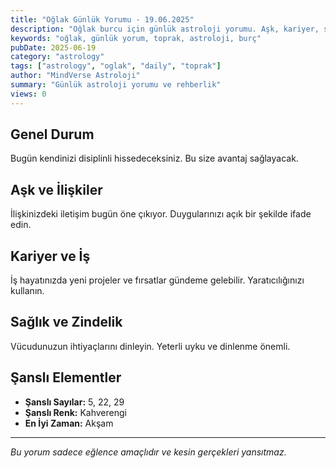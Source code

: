 ```yaml
---
title: "Oğlak Günlük Yorumu - 19.06.2025"
description: "Oğlak burcu için günlük astroloji yorumu. Aşk, kariyer, sağlık ve genel rehberlik."
keywords: "oğlak, günlük yorum, toprak, astroloji, burç"
pubDate: 2025-06-19
category: "astrology"
tags: ["astrology", "oglak", "daily", "toprak"]
author: "MindVerse Astroloji"
summary: "Günlük astroloji yorumu ve rehberlik"
views: 0
---
```


## Genel Durum

Bugün kendinizi disiplinli hissedeceksiniz. Bu size avantaj sağlayacak.

## Aşk ve İlişkiler

İlişkinizdeki iletişim bugün öne çıkıyor. Duygularınızı açık bir şekilde ifade edin.

## Kariyer ve İş

İş hayatınızda yeni projeler ve fırsatlar gündeme gelebilir. Yaratıcılığınızı kullanın.

## Sağlık ve Zindelik

Vücudunuzun ihtiyaçlarını dinleyin. Yeterli uyku ve dinlenme önemli.

## Şanslı Elementler

- **Şanslı Sayılar:** 5, 22, 29
- **Şanslı Renk:** Kahverengi
- **En İyi Zaman:** Akşam

---

*Bu yorum sadece eğlence amaçlıdır ve kesin gerçekleri yansıtmaz.*
